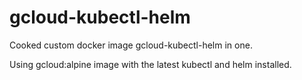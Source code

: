 # gcloud-kubectl-helm
Cooked custom docker image gcloud-kubectl-helm in one.

Using gcloud:alpine image with the latest kubectl and helm installed.
